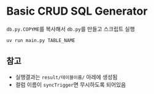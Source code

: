 # Basic CRUD SQL Generator

`db.py.COPYME`를 복사해서 `db.py`를 만들고 스크립트 실행

```py
uv run main.py TABLE_NAME
```

## 참고

- 실행결과는 `result/테이블이름/` 아레에 생성됨
- 컬럼 이름이 `syncTrigger`면 무시하도록 되어있음
